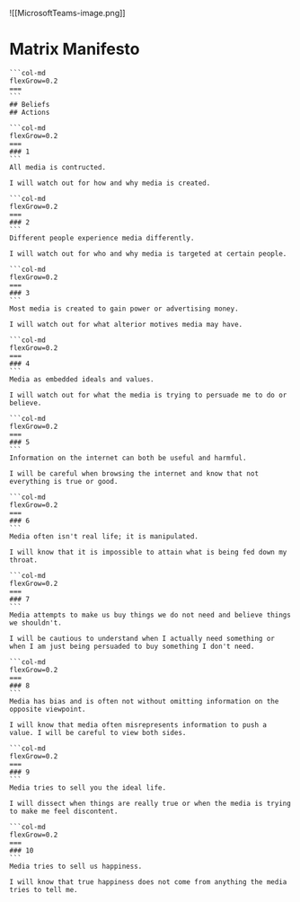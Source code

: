 ![[MicrosoftTeams-image.png]]
# Matrix Manifesto
````col
```col-md
flexGrow=0.2
===
```
## Beliefs
## Actions
````
````col
```col-md
flexGrow=0.2
===
### 1
```
All media is contructed.

I will watch out for how and why media is created.
````
````col
```col-md
flexGrow=0.2
===
### 2
```
Different people experience media differently.

I will watch out for who and why media is targeted at certain people.
````
````col
```col-md
flexGrow=0.2
===
### 3
```
Most media is created to gain power or advertising money.

I will watch out for what alterior motives media may have.
````
````col
```col-md
flexGrow=0.2
===
### 4
```
Media as embedded ideals and values.

I will watch out for what the media is trying to persuade me to do or believe.
````
````col
```col-md
flexGrow=0.2
===
### 5
```
Information on the internet can both be useful and harmful.

I will be careful when browsing the internet and know that not everything is true or good.
````
````col
```col-md
flexGrow=0.2
===
### 6
```
Media often isn't real life; it is manipulated.

I will know that it is impossible to attain what is being fed down my throat.
````
````col
```col-md
flexGrow=0.2
===
### 7
```
Media attempts to make us buy things we do not need and believe things we shouldn't.

I will be cautious to understand when I actually need something or when I am just being persuaded to buy something I don't need.
````
````col
```col-md
flexGrow=0.2
===
### 8
```
Media has bias and is often not without omitting information on the opposite viewpoint.

I will know that media often misrepresents information to push a value. I will be careful to view both sides.
````
````col
```col-md
flexGrow=0.2
===
### 9
```
Media tries to sell you the ideal life.

I will dissect when things are really true or when the media is trying to make me feel discontent.
````
````col
```col-md
flexGrow=0.2
===
### 10
```
Media tries to sell us happiness.

I will know that true happiness does not come from anything the media tries to tell me.
````
